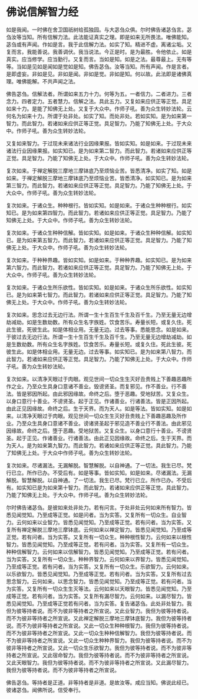 # 佛说信解智力经

如是我闻。一时佛在舍卫国祇树给孤独园。与大苾刍众俱。尔时佛告诸苾刍言。苾刍汝等当知。所有信解力法。此法能证真实之理。即是如来无所畏法。唯佛能知。苾刍或有声闻。作如是言。我于此信解力法。如实了知。精进不虚。离诸尘垢。又复而言。我能善说。我善调伏。我当说法。今正是时。是为最胜。令他依止。如是真实。应当修学。应当勤行。又复而言。当如是知。如是之法。最尊最上。无有等等。当如是见如是闻如是觉如是知。佛告苾刍。汝等当知。所有声闻。作是言者。是即虚妄。非如是见。非如是闻。非如是觉。非如是知。何以故。此法即是诸佛真理。唯佛能解。不共声闻之法。

佛告苾刍。信解法者。所谓如来五力十力。何等为五。一者信力。二者进力。三者念力。四者定力。五者慧力。信解之法。具此五力。又复如来应供正等正觉。具足如来十力。是能了知佛无上处。又复于大众中。作师子吼。善为众生转妙法轮。云何名为如来十力。所谓于处非处。如实了知。而处非处。若如实知。是为如来第一智力。而此智力。若诸如来应供正等正觉。具足智力。乃能了知佛无上处。于大众中。作师子吼。善为众生转妙法轮。

又复如来智力。于过现未来诸法行业因缘果报。皆如实知。如是如来。于过现未来诸法行业因缘果报。如实知已。是为如来第二智力。而此智力。若诸如来应供正等正觉。具足智力。乃能了知佛无上处。于大众中。作师子吼。善为众生转妙法轮。

复次如来。于禅定解脱三摩地三摩钵底乃至烦恼业苦。皆悉清净。如实了知。如是如来。于禅定解脱三摩地三摩钵底乃至烦恼业苦。皆悉清净。如实知已。是为如来第三智力。而此智力。若诸如来应供正等正觉。具足智力。乃能了知佛无上处。于大众中。作师子吼。善为众生转妙法轮。

复次如来。于诸众生。种种根行。皆如实知。如是如来。于诸众生种种根行。如实知已。是为如来第四智力。而此智力。若诸如来应供正等正觉。具足智力。乃能了知佛无上处。于大众中。作师子吼。善为众生转妙法轮。

复次如来。于诸众生种种信解。皆如实知。如是如来。于诸众生种种信解。如实知已。是为如来第五智力。而此智力。若诸如来应供正等正觉。具足智力。乃能了知佛无上处。于大众中。作师子吼。善为众生转妙法轮。

复次如来。于种种界趣。皆如实知。如是如来。于种种界趣。如实知已。是为如来第六智力。而此智力。若诸如来应供正等正觉。具足智力。乃能了知佛无上处。于大众中。作师子吼。善为众生转妙法轮。

复次如来。于诸众生所乐欲性。皆如实知。如是如来。于诸众生所乐欲性。如实知已。是为如来第七智力。而此智力。若诸如来应供正等正觉。具足智力。乃能了知佛无上处。于大众中。作师子吼。善为众生转妙法轮。

复次如来。思念过去无边行法。所谓一生十生百生千生及百千生。乃至无量无边增劫减劫。如是生数劫数。所有众生名字族姓。饮食苦乐。寿量长短。或复久住。死此生彼。死彼生此。如是体相业用。无量无边。过去等事。悉能思念。如是如来。于彼过去无边行法。所谓一生十生百生千生及百千生。乃至无量无边增劫减劫。如是生数劫数。所有众生名字族姓。饮食苦乐。寿量长短。或复久住。死此生彼。死彼生此。如是体相业用。无量无边。过去等事。如实知已。是为如来第八智力。而此智力。若诸如来应供正等正觉。具足智力。乃能了知佛无上处。于大众中。作师子吼。善为众生转妙法轮。

复次如来。以清净天眼过于肉眼。观见世间一切众生生灭好丑贵贱上下善趣恶趣所作之业。乃至众生具身口意诸不善业。毁谤贤圣。而复邪见。作不善业。行不善法。皆是邪因所起。由此邪因缘故。命终之后。堕于恶趣。受地狱苦。又复众生。以身口意行十善业。不谤贤圣。起于正见。作诸善业。行诸善法。皆是正因所起。由此正见因缘故。命终之后。生于天界。而为天人。如是等法。皆如实知。如是如来。以清净天眼过于肉眼。观见世间一切众生生灭好丑贵贱上下善趣恶趣及所作业。乃至众生具身口意诸不善业。谤诸贤圣起于邪见造不善业行不善法。由此邪见因缘故。命终之后。堕于恶趣。受地狱苦。又复众生。以身口意行十善业。不谤贤圣。起于正见。作诸善业。行诸善法。由此正见因缘故。命终之后。生于天界。而为天人。是为如来第九智力。而此智力。若诸如来应供正等正觉。具此智力。乃能了知佛无上处。于大众中作师子吼。善为众生转妙法轮。

复次如来。尽诸漏法。无漏解脱。智慧解脱。以自神通。了一切法。我生已尽。梵行已立。所作已办。不受后有。如是等事。皆如实知。如是如来。尽诸漏法。无漏解脱。智慧解脱。以自神通。了一切法。我生已尽。梵行已立。所作已办。不受后有。如实知已是为如来第十智力。而此智力。若诸如来应供正等正觉。具此智力。乃能了知佛无上处。于大众中。作师子吼。善为众生转妙法轮。

尔时佛告诸苾刍。是彼如来处非处力。若有问言。于处非处云何如来所有智力。皆悉见闻觉知。乃至成等正觉。如是问者。当为实答。又复所有一切众生。自业智力。云何如来以业智力。皆悉见闻觉知。乃至成等正觉。若有问者。当为实答。又复所有禅定解脱三摩地三摩钵底。云何如来以禅定智力。皆悉见闻觉知。乃至成等正觉。若有问者。当为实答。又复所有一切众生。种种根性智力。云何如来以根性智力。皆悉见闻觉知。乃至成等正觉。若有问者。当为实答。又复所有一切众生。种种信解智力。云何如来以信解智力。皆悉见闻觉知。乃至成等正觉。若有问者。当为实答。又复所有一切众生。种种界智力。云何如来以界智力。皆悉见闻觉知。乃至成等正觉。若有问者。当为实答。又复所有一切众生。乐欲智力。云何如来。以乐欲智力。皆悉见闻觉知。乃至成等正觉。若有问者。当为实答。又复所有过去思念智力。云何如来。以思念智力。皆悉见闻觉知。乃至成等正觉。若有问者。当为实答。又复所有一切众生生灭等法。云何如来以天眼智力。皆悉见闻觉知。乃至成等正觉。若有问者。当为实答。又复所有漏尽智力。云何如来。以漏尽智力。皆悉见闻觉知。乃至成等正觉若有问者。当为实答。复告诸苾刍。此处非处智力。我但为彼等持者说。而不为彼非等持者之所宣说。又此业智力。我但为彼等持者说。而不为彼非等持者之所宣说。又此禅定解脱三摩地三摩钵底智力。我但为彼等持者说。而不为彼非等持者之所宣说。又此一切众生种种根智力。我但为彼等持者说。而不为彼非等持者之所宣说。又此一切众生种种信解智力。我但为彼等持者说。而不为彼非等持者之所宣说。又此一切众生种种界智力。我但为彼等持者说。而不为彼非等持者之所宣说。又此一切众生乐欲智力。我但为彼等持者说。而不为彼非等持者之所宣说。又此宿命智力。我但为彼等持者说。而不为彼非等持者之所宣说。又此天眼智力。我但为彼等持者说。而不为彼非等持者之所宣说。又此漏尽智力。我但为彼等持者说。而不为彼非等持者之所宣说。

佛告苾刍。等持者是正道。非等持者是非道。是故汝等。咸应当知。佛说此经已。彼诸苾刍。闻佛所说。信受奉行。
